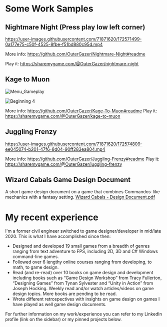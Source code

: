 # Some Work Samples
## Nightmare Night (Press play low left corner)

https://user-images.githubusercontent.com/71871620/172571499-0a177e75-c50f-4525-8fbe-f51bd880c95d.mp4

More info: https://github.com/OuterGazer/Nightmare-Night#readme

Play it: https://sharemygame.com/@OuterGazer/nightmare-night


## Kage to Muon

![Menu_Gameplay](https://user-images.githubusercontent.com/71871620/129698933-cf032096-167e-47ec-b380-885b656877ab.gif)

![Beginning 4](https://user-images.githubusercontent.com/71871620/129920802-d4dca8b3-5597-46ed-bdaa-1a6b729df60a.png)

More info: https://github.com/OuterGazer/Kage-To-Muon#readme
Play it: https://sharemygame.com/@OuterGazer/kage-to-muon


## Juggling Frenzy

https://user-images.githubusercontent.com/71871620/172574809-ee045074-b201-47f6-8d04-90ff283ea804.mp4

More info: https://github.com/OuterGazer/Juggling-Frenzy#readme
Play it: https://sharemygame.com/@OuterGazer/juggling-frenzy


## Wizard Cabals Game Design Document

A short game design document on a game that combines Commandos-like mechanics with a fantasy setting.
[Wizard Cabals - Design Document.pdf](https://github.com/OuterGazer/OuterGazer/files/8860091/Wizard.Cabals.-.Design.Document.pdf)



# My recent experience

I'm a former civil engineer switched to game designer/developer in mid/late 2020. This is what I have accomplished since then:

- Designed and developed 19 small games from a breadth of genres ranging from text adventure to FPS, including 2D, 3D and C# Windows command-line games.
- Followed over 6 lengthy online courses ranging from developing, to math, to game design.
- Read (and re-read) over 10 books on game design and development including books such as “Game Design Workshop” from Tracy Fullerton, “Designing Games” from Tynan Sylvester and “Unity in Action” from Joseph Hocking. Weekly read and/or watch articles/videos on game design topics. More books are pending to be read.
- Wrote different retrospectives with insights on game design on games I have played as well game design documents.

For further information on my work/experience you can refer to my LinkedIn profile (link on the sidebar) or my pinned projects below.
